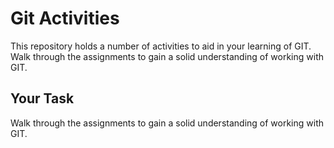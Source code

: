# Git Activities #
This repository holds a number of activities to aid in your learning of GIT.
Walk through the assignments to gain a solid understanding of working with GIT.

## Your Task ##
Walk through the assignments to gain a solid understanding of working with GIT.